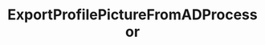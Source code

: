 ---
optionsClassName: ExportProfilePictureFromADProcessorOptions
optionsClassFullName: MigrationTools.Processors.ExportProfilePictureFromADProcessorOptions
configurationSamples:
- name: defaults
  description: 
  code: There are no defaults! Check the sample for options!
  sampleFor: MigrationTools.Processors.ExportProfilePictureFromADProcessorOptions
- name: sample
  description: 
  code: There is no sample, but you can check the classic below for a general feel.
  sampleFor: MigrationTools.Processors.ExportProfilePictureFromADProcessorOptions
- name: classic
  description: 
  code: >-
    {
      "$type": "ExportProfilePictureFromADProcessorOptions",
      "Enabled": false,
      "Domain": null,
      "Username": null,
      "Password": null,
      "PictureEmpIDFormat": null,
      "Enrichers": null,
      "SourceName": null,
      "TargetName": null,
      "RefName": null
    }
  sampleFor: MigrationTools.Processors.ExportProfilePictureFromADProcessorOptions
description: Downloads corporate images and updates TFS/Azure DevOps profiles
className: ExportProfilePictureFromADProcessor
typeName: Processors
architecture: 
options:
- parameterName: Domain
  type: String
  description: The source domain where the pictures should be exported.
  defaultValue: String.Empty
- parameterName: Enabled
  type: Boolean
  description: If set to `true` then the processor will run. Set to `false` and the processor will not run.
  defaultValue: missng XML code comments
- parameterName: Enrichers
  type: List
  description: List of Enrichers that can be used to add more features to this processor. Only works with Native Processors and not legacy Processors.
  defaultValue: missng XML code comments
- parameterName: Password
  type: String
  description: The password of the user that is used to export the pictures.
  defaultValue: String.Empty
- parameterName: PictureEmpIDFormat
  type: String
  description: 'TODO: You wpuld need to customise this for your system. Clone repo and run in Debug'
  defaultValue: String.Empty
- parameterName: RefName
  type: String
  description: '`Refname` will be used in the future to allow for using named Options without the need to copy all of the options.'
  defaultValue: missng XML code comments
- parameterName: SourceName
  type: String
  description: missng XML code comments
  defaultValue: missng XML code comments
- parameterName: TargetName
  type: String
  description: missng XML code comments
  defaultValue: missng XML code comments
- parameterName: Username
  type: String
  description: The user name of the user that is used to export the pictures.
  defaultValue: String.Empty
status: alpha
processingTarget: Profiles
classFile: /src/MigrationTools.Clients.TfsObjectModel/Processors/ExportProfilePictureFromADProcessor.cs
optionsClassFile: /src/MigrationTools.Clients.TfsObjectModel/Processors/ExportProfilePictureFromADProcessorOptions.cs

redirectFrom:
- /Reference/Processors/ExportProfilePictureFromADProcessorOptions/
layout: reference
toc: true
permalink: /Reference/Processors/ExportProfilePictureFromADProcessor/
title: ExportProfilePictureFromADProcessor
categories:
- Processors
- 
topics:
- topic: notes
  path: /docs/Reference/Processors/ExportProfilePictureFromADProcessor-notes.md
  exists: false
  markdown: ''
- topic: introduction
  path: /docs/Reference/Processors/ExportProfilePictureFromADProcessor-introduction.md
  exists: false
  markdown: ''

---